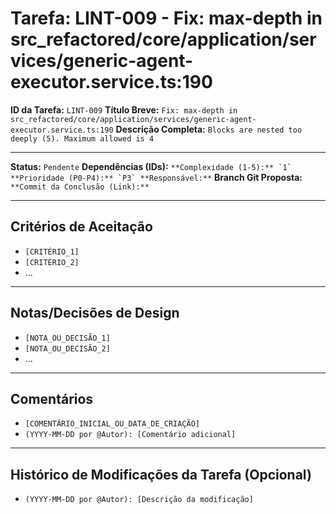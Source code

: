 # Tarefa: LINT-009 - Fix: max-depth in src_refactored/core/application/services/generic-agent-executor.service.ts:190

**ID da Tarefa:** `LINT-009`
**Título Breve:** `Fix: max-depth in src_refactored/core/application/services/generic-agent-executor.service.ts:190`
**Descrição Completa:**
`Blocks are nested too deeply (5). Maximum allowed is 4`

---

**Status:** `Pendente`
**Dependências (IDs):** ``
**Complexidade (1-5):** `1`
**Prioridade (P0-P4):** `P3`
**Responsável:** ``
**Branch Git Proposta:** ``
**Commit da Conclusão (Link):** ``

---

## Critérios de Aceitação
- `[CRITÉRIO_1]`
- `[CRITÉRIO_2]`
- ...

---

## Notas/Decisões de Design
- `[NOTA_OU_DECISÃO_1]`
- `[NOTA_OU_DECISÃO_2]`
- ...

---

## Comentários
- `[COMENTÁRIO_INICIAL_OU_DATA_DE_CRIAÇÃO]`
- `(YYYY-MM-DD por @Autor): [Comentário adicional]`

---

## Histórico de Modificações da Tarefa (Opcional)
- `(YYYY-MM-DD por @Autor): [Descrição da modificação]`
